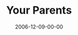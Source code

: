 ---
layout: message
category: message
series: "Home For The Holidays"
title: "Your Parents"
date: 2006-12-09-00-00
message_id: 39
---